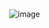 #
![image](https://user-images.githubusercontent.com/87458342/128980762-5013dccb-d869-44da-911e-ad847568e34a.png)
